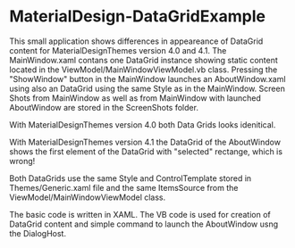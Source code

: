 # MaterialDesign-DataGridExample
This small application shows differences in appeareance of DataGrid content for MaterialDesignThemes version 4.0 and 4.1.
The MainWindow.xaml contans one DataGrid instance showing static content located in the ViewModel/MainWindowViewModel.vb class. Pressing the "ShowWindow" button in the MainWindow 
launches an AboutWindow.xaml using also an DataGrid using the same Style as in the MainWindow. Screen Shots from MainWindow as well as from MainWindow with launched AboutWindow 
are stored in the ScreenShots folder.

With MaterialDesignThemes version 4.0 both Data Grids looks idenitical.

With MaterialDesignThemes version 4.1 the DataGrid of the AboutWindow shows the first element of the DataGrid with "selected" rectange, which is wrong!

Both DataGrids use the same Style and ControlTemplate stored in Themes/Generic.xaml file and the same ItemsSource from the ViewModel/MainWindowViewModel class.

The basic code is written in XAML. The VB code is used for creation of DataGrid content and simple command to launch the AboutWindow usng the DialogHost.

